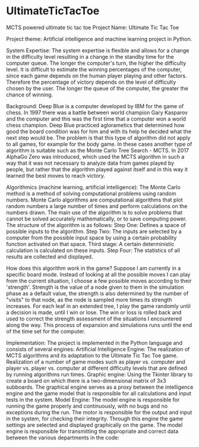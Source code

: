 # UltimateTicTacToe
MCTS powered ultimate tic tac toe
Project Name: Ultimate Tic Tac Toe

Project theme: Artificial intelligence and machine learning project in Python.

System Expertise: The system expertise is flexible and allows for a change in the difficulty level resulting in a change in the standby time for the computer queue. The longer the computer's turn, the higher the difficulty level. It is difficult to estimate the winning percentages of the computer, since each game depends on the human player playing and other factors. Therefore the percentage of victory depends on the level of difficulty chosen by the user. The longer the queue of the computer, the greater the chance of winning.

Background: Deep Blue is a computer developed by IBM for the game of chess. In 1997 there was a battle between world champion Gary Kasparov and the computer and this was the first time that a computer won a world chess champion. Deep Blue practiced aglorametics that determined how good the board condition was for him and with its help he decided what the next step would be. The problem is that this type of algorithm did not apply to all games, for example for the body game. In these cases another type of algorithm is suitable such as the Monte Carlo Tree Search - MCTS.
In 2017 AlphaGo Zero was introduced, which used the MCTS algorithm in such a way that it was not necessary to analyze data from games played by people, but rather that the algorithm played against itself and in this way it learned the best moves to reach victory.

Algorithmics (machine learning, artificial intelligence):
The Monte Carlo method is a method of solving computational problems using random numbers.
Monte Carlo algorithms are computational algorithms that plot random numbers a large number of times and perform calculations on the numbers drawn.
The main use of the algorithm is to solve problems that cannot be solved accurately mathematically, or to save computing power.
The structure of the algorithm is as follows:
Step One: Defines a space of possible inputs to the algorithm.
Step Two: The inputs are selected by a computer from the possible input space by using a certain probability function activated on that space.
Third stage: A certain deterministic calculation is calculated on these inputs.
Step Four: The statistics of all results are collected and displayed.

How does this algorithm work in the game?
Suppose I am currently in a specific board mode. Instead of looking at all the possible moves I can play from the current situation, I choose a few possible moves according to their 'strength'. Strength is the value of a node given to them in the simulation phase as a default value, the strength is also determined by the number of "visits" to that node, as the node is sampled more times its strength increases.
For each leaf in an extended tree, I play the game randomly until a decision is made, until I win or lose.
 The win or loss is rolled back and used to correct the strength assessment of the situations I encountered along the way.
This process of expansion and simulations runs until the end of the time set for the computer.

Implementation: The project is implemented in the Python language and consists of several engines:
Artificial Intelligence Engine: The realization of MCTS algorithms and its adaptation to the Ultimate Tic Tac Toe game. Realization of a number of game modes such as player vs. computer and player vs. player vs. computer at different difficulty levels that are defined by running algorithms run times.
Graphic engine: Using the Tkinter library to create a board on which there is a two-dimensional matrix of 3x3 subboards. The graphical engine serves as a proxy between the intelligence engine and the game model that is responsible for all calculations and input tests in the system.
Model Engine: The model engine is responsible for running the game properly and continuously, with no bugs and no exceptions during the run. The motor is responsible for the output and input in the system, for checking their integrity. Through this engine the game settings are selected and displayed graphically on the game. The model engine is responsible for transmitting the appropriate and correct data between the various departments in the code:
